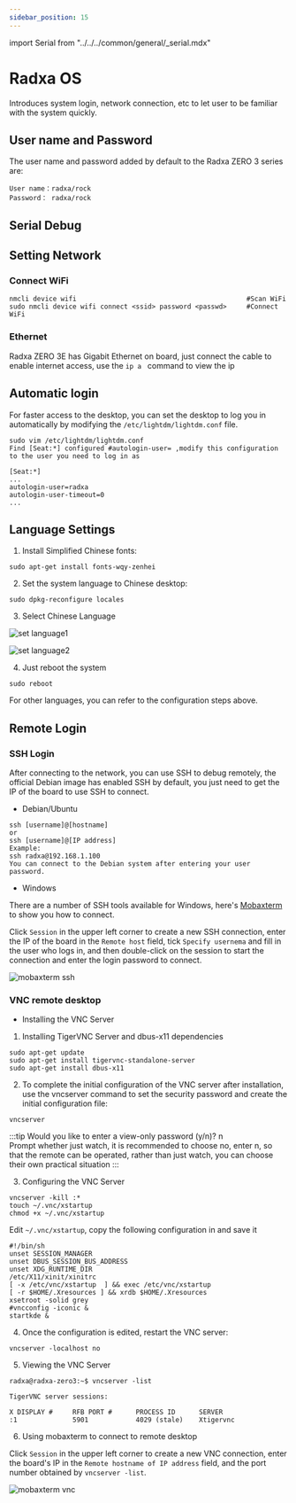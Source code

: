 ```yaml
---
sidebar_position: 15
---
```


import Serial from "../../../common/general/\_serial.mdx"

# Radxa OS

Introduces system login, network connection, etc to let user to be familiar with the system quickly.

## User name and Password

The user name and password added by default to the Radxa ZERO 3 series are:

```
User name：radxa/rock
Password： radxa/rock
```

## Serial Debug

<Serial platform="rk" />

## Setting Network

### Connect WiFi

```
nmcli device wifi                                           #Scan WiFi
sudo nmcli device wifi connect <ssid> password <passwd>     #Connect WiFi
```

### Ethernet

Radxa ZERO 3E has Gigabit Ethernet on board, just connect the cable to enable internet access, use the `ip a ` command to view the ip

## Automatic login

For faster access to the desktop, you can set the desktop to log you in automatically by modifying the `/etc/lightdm/lightdm.conf` file.

```
sudo vim /etc/lightdm/lightdm.conf
Find [Seat:*] configured #autologin-user= ,modify this configuration to the user you need to log in as

[Seat:*]
...
autologin-user=radxa
autologin-user-timeout=0
...
```

## Language Settings

1. Install Simplified Chinese fonts:

```
sudo apt-get install fonts-wqy-zenhei
```

2. Set the system language to Chinese desktop:

```
sudo dpkg-reconfigure locales
```

3. Select Chinese Language

![set language1 ](/img/zero/zero3/set-language1.webp)

![set language2 ](/img/zero/zero3/set-language2.webp)

4. Just reboot the system

```
sudo reboot
```

For other languages, you can refer to the configuration steps above.

## Remote Login

### SSH Login

After connecting to the network, you can use SSH to debug remotely, the official Debian image has enabled SSH by default, you just need to get the IP of the board to use SSH to connect.

- Debian/Ubuntu

```
ssh [username]@[hostname]
or
ssh [username]@[IP address]
Example:
ssh radxa@192.168.1.100
You can connect to the Debian system after entering your user password.
```

- Windows

There are a number of SSH tools available for Windows, here's [Mobaxterm](https://mobaxterm.mobatek.net/) to show you how to connect.

Click `Session` in the upper left corner to create a new SSH connection, enter the IP of the board in the `Remote host` field, tick `Specify usernema` and fill in the user who logs in, and then double-click on the session to start the connection and enter the login password to connect.

![mobaxterm ssh ](/img/zero/zero3/mobaxterm-ssh.webp)

### VNC remote desktop

- Installing the VNC Server

1. Installing TigerVNC Server and dbus-x11 dependencies

```
sudo apt-get update
sudo apt-get install tigervnc-standalone-server
sudo apt-get install dbus-x11
```

2. To complete the initial configuration of the VNC server after installation, use the vncserver command to set the security password and create the initial configuration file:

```
vncserver
```

:::tip
Would you like to enter a view-only password (y/n)? n  
Prompt whether just watch, it is recommended to choose no, enter n, so that the remote can be operated, rather than just watch, you can choose their own practical situation
:::

3. Configuring the VNC Server

```
vncserver -kill :*
touch ~/.vnc/xstartup
chmod +x ~/.vnc/xstartup
```

Edit `~/.vnc/xstartup`, copy the following configuration in and save it

```
#!/bin/sh
unset SESSION_MANAGER
unset DBUS_SESSION_BUS_ADDRESS
unset XDG_RUNTIME_DIR
/etc/X11/xinit/xinitrc
[ -x /etc/vnc/xstartup  ] && exec /etc/vnc/xstartup
[ -r $HOME/.Xresources ] && xrdb $HOME/.Xresources
xsetroot -solid grey
#vncconfig -iconic &
startkde &
```

4. Once the configuration is edited, restart the VNC server:

```
vncserver -localhost no
```

5. Viewing the VNC Server

```
radxa@radxa-zero3:~$ vncserver -list

TigerVNC server sessions:

X DISPLAY #     RFB PORT #      PROCESS ID      SERVER
:1              5901            4029 (stale)    Xtigervnc
```

6. Using mobaxterm to connect to remote desktop

Click `Session` in the upper left corner to create a new VNC connection, enter the board's IP in the `Remote hostname of IP address` field, and the port number obtained by `vncserver -list`.

![mobaxterm vnc ](/img/zero/zero3/mobaxterm-vnc.webp)
